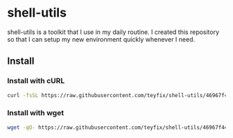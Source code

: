 # shell-utils

shell-utils is a toolkit that I use in my daily routine. I created this
repository so that I can setup my new environment quickly whenever I need.

## Install

### Install with cURL

```sh
curl -fsSL https://raw.githubusercontent.com/teyfix/shell-utils/46967f446622cff621d31eb82a0cbebf973fca15/install.sh | bash
```

### Install with wget

```sh
wget -qO- https://raw.githubusercontent.com/teyfix/shell-utils/46967f446622cff621d31eb82a0cbebf973fca15/install.sh | bash
```

